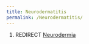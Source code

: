 ```yaml
---
title: Neurodermatitis
permalink: /Neurodermatitis/
---
```


1.  REDIRECT [Neurodermia](/Neurodermia "wikilink")
